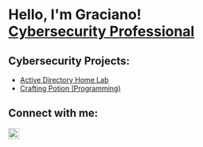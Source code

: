 <h1>Hello, I'm Graciano! <br/> <a href="https://www.linkedin.com/in/graciano-barrera">Cybersecurity Professional</a>

<h2>Cybersecurity Projects:</h2>

- [Active Directory Home Lab](https://github.com/BarreraCyber/LABURL)
- [Crafting Potion (Programming)](https://github.com/BarreraCyber/LABURL)

<h2>Connect with me:</h2>

[<img align="left" alt="Graciano Barrera | LinkedIn" width="22px" src="https://cdn.jsdelivr.net/npm/simple-icons@v3/icons/linkedin.svg" />][linkedin]

[linkedin]: https://linkedin.com/in/graciano-barrera
